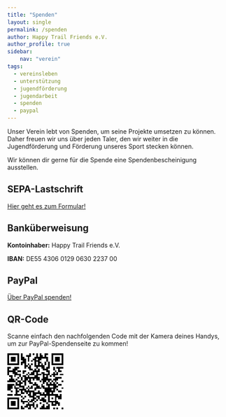```yaml
---
title: "Spenden"
layout: single
permalink: /spenden
author: Happy Trail Friends e.V.
author_profile: true
sidebar:
    nav: "verein"
tags:
  - vereinsleben
  - unterstützung
  - jugendförderung
  - jugendarbeit
  - spenden
  - paypal
---
```


Unser Verein lebt von Spenden, um seine Projekte umsetzen zu können. Daher freuen wir uns über jeden Taler, den wir weiter in die Jugendförderung und Förderung unseres Sport stecken können.

Wir können dir gerne für die Spende eine Spendenbescheinigung ausstellen.

## SEPA-Lastschrift
<a href="https://one.campai.com/f/TN667_vLW1RC" class="btn btn--primary">Hier geht es zum Formular!</a>

## Banküberweisung
**Kontoinhaber:** Happy Trail Friends e.V.

**IBAN:** DE55 4306 0129 0630 2237 00

## PayPal
<a href="https://www.paypal.com/donate?hosted_button_id=Q7NPU49VDLCB4" class="btn btn--primary">Über PayPal spenden!</a>

## QR-Code
Scanne einfach den nachfolgenden Code mit der Kamera deines Handys, um zur PayPal-Spendenseite zu kommen!

![](/assets/images/paypal-spende.png)